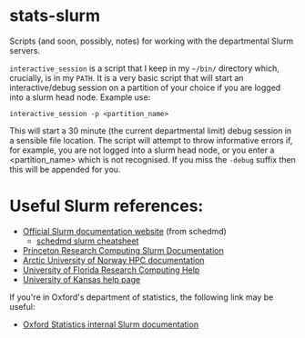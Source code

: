 # stats-slurm
Scripts (and soon, possibly, notes) for working with the departmental Slurm servers.

`interactive_session` is a script that I keep in my `~/bin/` directory which, crucially, is in my `PATH`.
It is a very basic script that will start an interactive/debug session on a partition of your choice if you
 are logged into a slurm head node.  Example use:

```
interactive_session -p <partition_name>
```
This will start a 30 minute (the current departmental limit) debug session in a sensible file location.
The script will attempt to throw informative errors if, for example, you are not logged into a slurm head node,
 or you enter a <partition_name> which is not recognised.  If you miss the `-debug` suffix then this will be appended for you.


# Useful Slurm references:
- [Official Slurm documentation website](https://slurm.schedmd.com) (from schedmd)
  - [schedmd slurm cheatsheet](https://slurm.schedmd.com/pdfs/summary.pdf)
- [Princeton Research Computing Slurm Documentation](https://researchcomputing.princeton.edu/support/knowledge-base/slurm)
- [Arctic University of Norway HPC documentation](https://hpc-uit.readthedocs.io/en/latest/jobs/examples.html)
- [University of Florida Research Computing Help](https://help.rc.ufl.edu/doc/UFRC_Help_and_Documentation)
- [University of Kansas help page](https://crc.ku.edu/hpc/how-to#script)

If you're in Oxford's department of statistics, the following link may be useful:
- [Oxford Statistics internal Slurm documentation](http://internal.stats.ox.ac.uk/it-support/computation/slurm/)